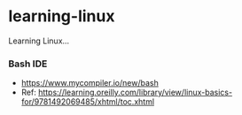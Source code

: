 # learning-linux
Learning Linux...

### Bash IDE 

- https://www.mycompiler.io/new/bash
- Ref: https://learning.oreilly.com/library/view/linux-basics-for/9781492069485/xhtml/toc.xhtml
